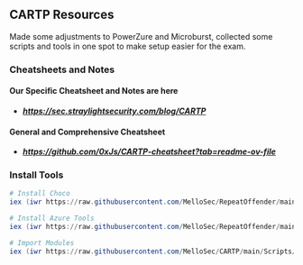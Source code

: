 ## CARTP Resources
Made some adjustments to PowerZure and Microburst, collected some scripts and tools in one spot to make setup easier for the exam. 

### Cheatsheets and Notes

#### Our Specific Cheatsheet and Notes are here
- ***https://sec.straylightsecurity.com/blog/CARTP***

#### General and Comprehensive Cheatsheet
- ***https://github.com/0xJs/CARTP-cheatsheet?tab=readme-ov-file***

### Install Tools
```powershell
# Install Choco
iex (iwr https://raw.githubusercontent.com/MelloSec/RepeatOffender/main/Choco.ps1 -UseBasicParsing)

# Install Azure Tools
iex (iwr https://raw.githubusercontent.com/MelloSec/RepeatOffender/main/Azure.ps1 -UseBasicParsing)

# Import Modules
iex (iwr https://raw.githubusercontent.com/MelloSec/CARTP/main/Scripts/Import-Modules.ps1 -UseBasicParsing)
```
